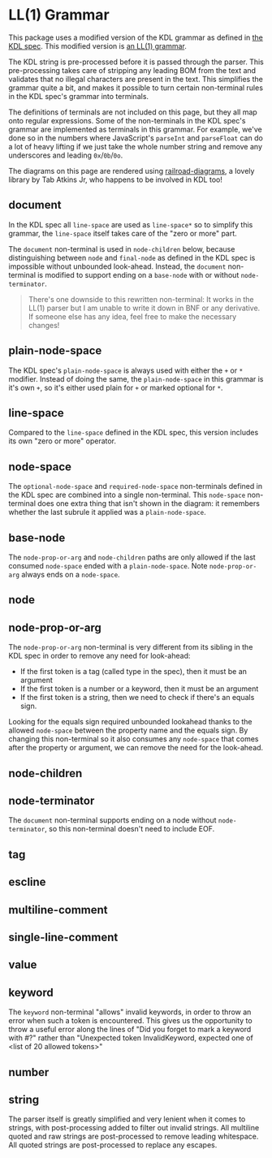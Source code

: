 # LL(1) Grammar

This package uses a modified version of the KDL grammar as defined in [the KDL spec][kdl-spec].
This modified version is [an LL(1) grammar](https://en.wikipedia.org/wiki/LL_grammar).

The KDL string is pre-processed before it is passed through the parser.
This pre-processing takes care of stripping any leading BOM from the text and validates that no illegal characters are present in the text.
This simplifies the grammar quite a bit, and makes it possible to turn certain non-terminal rules in the KDL spec's grammar into terminals.

The definitions of terminals are not included on this page, but they all map onto regular expressions.
Some of the non-terminals in the KDL spec's grammar are implemented as terminals in this grammar.
For example, we've done so in the numbers where JavaScript's `parseInt` and `parseFloat` can do a lot of heavy lifting if we just take the whole number string and remove any underscores and leading `0x`/`0b`/`0o`.

The diagrams on this page are rendered using [railroad-diagrams], a lovely library by Tab Atkins Jr, who happens to be involved in KDL too!

## document

In the KDL spec all `line-space` are used as `line-space*` so to simplify this grammar, the `line-space` itself takes care of the "zero or more" part.

The `document` non-terminal is used in `node-children` below, because distinguishing between `node` and `final-node` as defined in the KDL spec is impossible without unbounded look-ahead.
Instead, the `document` non-terminal is modified to support ending on a `base-node` with or without `node-terminator`.

> There's one downside to this rewritten non-terminal: It works in the LL(1) parser but I am unable to write it down in BNF or any derivative.
> If someone else has any idea, feel free to make the necessary changes!

## plain-node-space

The KDL spec's `plain-node-space` is always used with either the `+` or `*` modifier.
Instead of doing the same, the `plain-node-space` in this grammar is it's own `+`, so it's either used plain for `+` or marked optional for `*`.

## line-space

Compared to the `line-space` defined in the KDL spec, this version includes its own "zero or more" operator.

## node-space

The `optional-node-space` and `required-node-space` non-terminals defined in the KDL spec are combined into a single non-terminal.
This `node-space` non-terminal does one extra thing that isn't shown in the diagram: it remembers whether the last subrule it applied was a `plain-node-space`.

## base-node

The `node-prop-or-arg` and `node-children` paths are only allowed if the last consumed `node-space` ended with a `plain-node-space`.
Note `node-prop-or-arg` always ends on a `node-space`.

## node

## node-prop-or-arg

The `node-prop-or-arg` non-terminal is very different from its sibling in the KDL spec in order to remove any need for look-ahead:

- If the first token is a tag (called type in the spec), then it must be an argument
- If the first token is a number or a keyword, then it must be an argument
- If the first token is a string, then we need to check if there's an equals sign.

Looking for the equals sign required unbounded lookahead thanks to the allowed `node-space` between the property name and the equals sign.
By changing this non-terminal so it also consumes any `node-space` that comes after the property or argument, we can remove the need for the look-ahead.

## node-children

## node-terminator

The `document` non-terminal supports ending on a node without `node-terminator`, so this non-terminal doesn't need to include EOF.

## tag

## escline

## multiline-comment

## single-line-comment

## value

## keyword

The `keyword` non-terminal "allows" invalid keywords, in order to throw an error when such a token is encountered.
This gives us the opportunity to throw a useful error along the lines of "Did you forget to mark a keyword with #?" rather than "Unexpected token InvalidKeyword, expected one of &lt;list of 20 allowed tokens&gt;"

## number

## string

The parser itself is greatly simplified and very lenient when it comes to strings, with post-processing added to filter out invalid strings.
All multiline quoted and raw strings are post-processed to remove leading whitespace.
All quoted strings are post-processed to replace any escapes.

<script type="module" src="./grammar.js"></script>
<link rel="stylesheet" href="./grammar.css">

[kdl-spec]: https://github.com/kdl-org/kdl/blob/main/SPEC.md
[railroad-diagrams]: https://github.com/tabatkins/railroad-diagrams/blob/gh-pages/README-js.md
